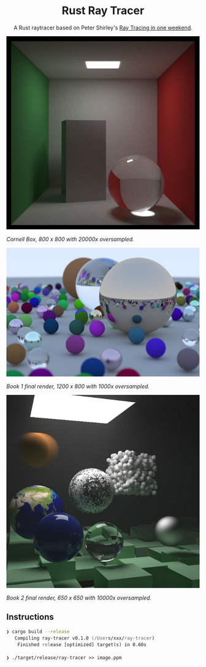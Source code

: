 <p align="center">
  <h1 align="center">
    Rust Ray Tracer
  </h1>
</p>

<p align="center">A Rust raytracer based on Peter Shirley's <a href="https://raytracing.github.io/books/RayTracingInOneWeekend.html">Ray Tracing in one weekend</a>.
</p>

<div align="center">
  <img alt="Cornell Box" src=".github/screenshots/cornell.png" >
</div>

*Cornell Box, 800 x 800 with 20000x oversampled.*

<div align="center">
  <img alt="Book 1 Final render" src=".github/screenshots/book1-final.png" >
</div>

*Book 1 final render, 1200 x 800 with 1000x oversampled.*

<div align="center">
  <img alt="Book 2 Final render" src=".github/screenshots/book2-final.png" >
</div>

*Book 2 final render, 650 x 650 with 10000x oversampled.*

## Instructions

```zsh
❯ cargo build --release
   Compiling ray-tracer v0.1.0 (/Users/xxx/ray-tracer)
    Finished release [optimized] target(s) in 0.60s

❯ ./target/release/ray-tracer >> image.ppm
```
